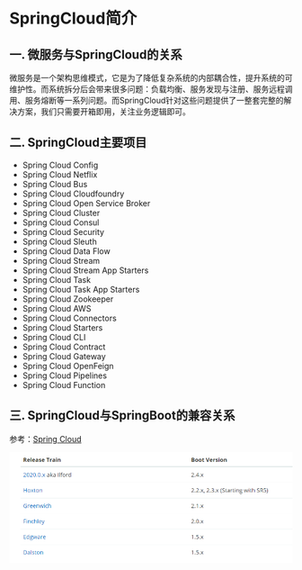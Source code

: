# SpringCloud简介

## 一. 微服务与SpringCloud的关系

微服务是一个架构思维模式，它是为了降低复杂系统的内部耦合性，提升系统的可维护性。而系统拆分后会带来很多问题：负载均衡、服务发现与注册、服务远程调用、服务熔断等一系列问题。而SpringCloud针对这些问题提供了一整套完整的解决方案，我们只需要开箱即用，关注业务逻辑即可。

## 二. SpringCloud主要项目

- Spring Cloud Config
- Spring Cloud Netflix
- Spring Cloud Bus
- Spring Cloud Cloudfoundry
- Spring Cloud Open Service Broker
- Spring Cloud Cluster
- Spring Cloud Consul
- Spring Cloud Security
- Spring Cloud Sleuth
- Spring Cloud Data Flow
- Spring Cloud Stream
- Spring Cloud Stream App Starters
- Spring Cloud Task
- Spring Cloud Task App Starters
- Spring Cloud Zookeeper
- Spring Cloud AWS
- Spring Cloud Connectors
- Spring Cloud Starters
- Spring Cloud CLI
- Spring Cloud Contract
- Spring Cloud Gateway
- Spring Cloud OpenFeign
- Spring Cloud Pipelines
- Spring Cloud Function

## 三. SpringCloud与SpringBoot的兼容关系

参考：[Spring Cloud](https://spring.io/projects/spring-cloud)

![](../images/1.png)